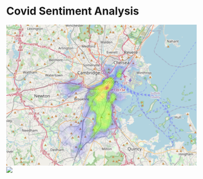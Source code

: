 # Covid Sentiment Analysis

![Boston!](https://github.com/chens28/Boston_Crime/blob/main/Boston.PNG)
<img src="Assets/icon.png" width="200">
